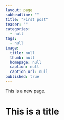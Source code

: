 ```yaml
---
layout: page
subheadline: ""
title: "First post"
teaser: ""
categories:
  - null
tags:
  - null
image:
  title: null
  thumb: null
  homepage: null
  caption: null
  caption_url: null
published: true
---
```

This is a new page.

# This is a title
